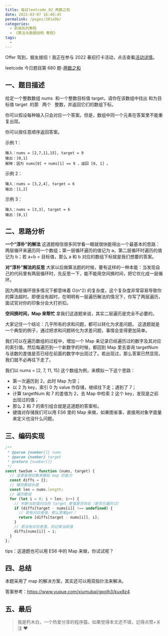 ```yaml
---
title: 每日leetcode_02_两数之和
date: 2022-03-07 16:48:43
permalink: /pages/281a9b/
categories:
  - 前端系列教程
  - 《算法与数据结构 教程》
tags:
  -
---
```


Offer 驾到，掘友接招！我正在参与 2022 春招打卡活动，点击查看[活动详情](https://juejin.cn/post/7069661622012215309/ 'https://juejin.cn/post/7069661622012215309/')。

leetcode 今日题目第 680 题-[两数之和](https://leetcode-cn.com/problems/valid-palindrome-ii/")

## 一、题目描述

给定一个整数数组 nums  和一个整数目标值 target，请你在该数组中找出 和为目标值 target  的那   两个   整数，并返回它们的数组下标。

你可以假设每种输入只会对应一个答案。但是，数组中同一个元素在答案里不能重复出现。

你可以按任意顺序返回答案。

示例 1：

```
输入：nums = [2,7,11,15], target = 9
输出：[0,1]
解释：因为 nums[0] + nums[1] == 9 ，返回 [0, 1] 。
```

示例 2：

```
输入：nums = [3,2,4], target = 6
输出：[1,2]
```

示例 3：

```
输入：nums = [3,3], target = 6
输出：[0,1]
```

## 二、思路分析

**一个“淳朴”的解法**
这道题相信很多同学看一眼就很快能得出一个最基本的思路：两层循环来遍历同一个数组；第一层循环遍历的值记为 a，第二层循环时遍历的值记为 b；若 a+b = 目标值，那么 a 和 b 对应的数组下标就是我们想要的答案。

**对“淳朴”解法的反思**
大家以后做算法题的时候，要有这样的一种本能：当发现自己的代码里有两层循环时，先反思一下，能不能用空间换时间，把它优化成一层循环。

因为两层循环很多情况下都意味着 O(n^2) 的复杂度，这个复杂度非常容易导致你的算法超时。即便没有超时，在明明有一层遍历解法的情况下，你写了两层遍历，面试官对你的印象分会大打折扣。

**空间换时间，Map 来帮忙**
拿我们这道题来说，其实二层遍历是完全不必要的。

大家记住一个结论：几乎所有的求和问题，都可以转化为求差问题。 这道题就是一个典型的例子，通过把求和问题转化为求差问题，事情会变得更加简单。

我们可以在遍历数组的过程中，增加一个 Map 来记录已经遍历过的数字及其对应的索引值。然后每遍历到一个新数字的时候，都回到 Map 里去查询 targetNum 与该数的差值是否已经在前面的数字中出现过了。若出现过，那么答案已然显现，我们就不必再往下走了。

我们以 nums = [2, 7, 11, 15] 这个数组为例，来模拟一下这个思路：

- 第一次遍历到 2，此时 Map 为空；
- 以 2 为 key，索引 0 为 value 作存储，继续往下走；遇到了 7；
- 计算 targetNum 和 7 的差值为 2，去 Map 中检索 2 这个 key，发现是之前出现过的值；
- 那么 2 和 7 的索引组合就是这道题的答案啦。
- 键值对存储我们可以用 ES6 里的 Map 来做，如果图省事，直接用对象字面量来定义也没什么问题。

## 三、编码实现

```js
/**
 * @param {number[]} nums
 * @param {number} target
 * @return {number[]}
 */
const twoSum = function (nums, target) {
  // 这里我用对象来模拟 map 的能力
  const diffs = {};
  // 缓存数组长度
  const len = nums.length;
  // 遍历数组
  for (let i = 0; i < len; i++) {
    // 判断当前值对应的 target 差值是否存在（是否已遍历过）
    if (diffs[target - nums[i]] !== undefined) {
      // 若有对应差值，那么答案get！
      return [diffs[target - nums[i]], i];
    }
    // 若没有对应差值，则记录当前值
    diffs[nums[i]] = i;
  }
};
```

tips：这道题也可以用 ES6 中的 Map 来做，你试试呢？

## 四、总结

本题采用了 map 的解决方案，其实还可以用双指针法来解决。

答案参考：https://www.yuque.com/xiumubai/gpolh3/kux8z4

## 五、最后

> 我是朽木白，一个热爱分享的程序猿。如果觉得本文还不错，记得点赞+关注 ❤️
